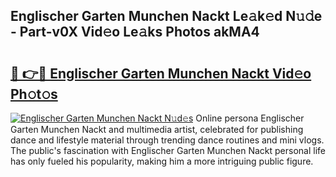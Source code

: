 ## Englischer Garten Munchen Nackt Le𝚊k𝚎d N𝚞𝚍e - Part-v0X Vid𝚎o Le𝚊ks Photos akMA4

# <h2><a href="http://fb1nw6.evod.top/?m=Englischer+Garten+Munchen+Nackt">🔗 👉🔴 Englischer Garten Munchen Nackt Vid𝚎o Ph𝚘t𝚘s</a></h2>

[![Englischer Garten Munchen Nackt N𝚞d𝚎s](https://i.imgur.com/8V9OHl7.gif)](http://fb1nw6.evod.top/?m=Englischer+Garten+Munchen+Nackt)
Online persona Englischer Garten Munchen Nackt and multimedia artist, celebrated for publishing dance and lifestyle material through trending dance routines and mini vlogs. The public's fascination with Englischer Garten Munchen Nackt personal life has only fueled his popularity, making him a more intriguing public figure. 
